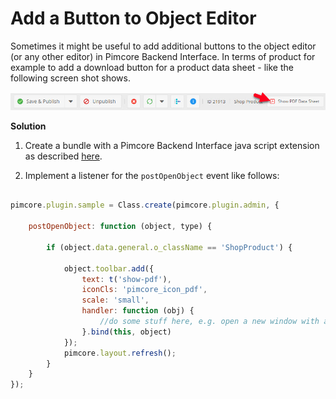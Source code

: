 # Add a Button to Object Editor

Sometimes it might be useful to add additional buttons to the object editor (or any other editor) in Pimcore Backend 
Interface. In terms of product for example to add a download button for a product data sheet - like the following 
screen shot shows. 

![Button](img/button.jpg)


**Solution**

1) Create a bundle with a Pimcore Backend Interface java script extension as described 
[here](https://www.pimcore.org/docs/5.0.0/Extending_Pimcore/Bundle_Developers_Guide/Plugin_Backend_UI.html). 

2) Implement a listener for the `postOpenObject` event like follows: 

```javascript

pimcore.plugin.sample = Class.create(pimcore.plugin.admin, {

    postOpenObject: function (object, type) {
        
        if (object.data.general.o_className == 'ShopProduct') {
    
            object.toolbar.add({
                text: t('show-pdf'),
                iconCls: 'pimcore_icon_pdf',
                scale: 'small',
                handler: function (obj) {
                    //do some stuff here, e.g. open a new window with an PDF download
                }.bind(this, object)
            });
            pimcore.layout.refresh();
        }    
    }
});

```
